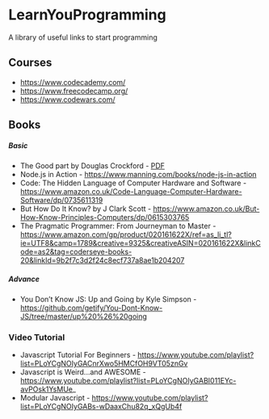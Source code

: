 # LearnYouProgramming
A library of useful links to start programming

## Courses 
- https://www.codecademy.com/
- https://www.freecodecamp.org/
- https://www.codewars.com/

## Books
##### Basic
- The Good part by Douglas Crockford - [PDF](https://7chan.org/pr/src/OReilly_JavaScript_The_Good_Parts_May_2008.pdf)  
- Node.js in Action - https://www.manning.com/books/node-js-in-action
- Code: The Hidden Language of Computer Hardware and Software - https://www.amazon.co.uk/Code-Language-Computer-Hardware-Software/dp/0735611319
- But How Do It Know? by J Clark Scott - https://www.amazon.co.uk/But-How-Know-Principles-Computers/dp/0615303765
- The Pragmatic Programmer: From Journeyman to Master - https://www.amazon.com/gp/product/020161622X/ref=as_li_tl?ie=UTF8&camp=1789&creative=9325&creativeASIN=020161622X&linkCode=as2&tag=coderseye-books-20&linkId=9b2f7c3d2f24c8ecf737a8ae1b204207

##### Advance
- You Don’t Know JS: Up and Going by Kyle Simpson - https://github.com/getify/You-Dont-Know-JS/tree/master/up%20%26%20going

### Video Tutorial 
- Javascript Tutorial For Beginners - https://www.youtube.com/playlist?list=PLoYCgNOIyGACnrXwo5HMCfOH9VT05znGv
- Javascript is Weird...and AWESOME - https://www.youtube.com/playlist?list=PLoYCgNOIyGABI011EYc-avPOsk1YsMUe_
- Modular Javascript - https://www.youtube.com/playlist?list=PLoYCgNOIyGABs-wDaaxChu82q_xQgUb4f
